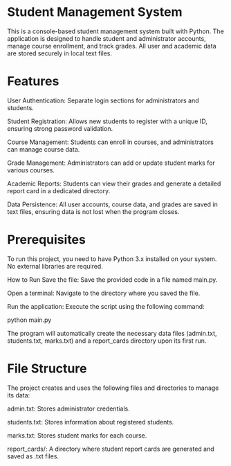 # Student Management System
This is a console-based student management system built with Python. The application is designed to handle student and administrator accounts, manage course enrollment, and track grades. All user and academic data are stored securely in local text files.

# Features
User Authentication: Separate login sections for administrators and students.

Student Registration: Allows new students to register with a unique ID, ensuring strong password validation.

Course Management: Students can enroll in courses, and administrators can manage course data.

Grade Management: Administrators can add or update student marks for various courses.

Academic Reports: Students can view their grades and generate a detailed report card in a dedicated directory.

Data Persistence: All user accounts, course data, and grades are saved in text files, ensuring data is not lost when the program closes.

# Prerequisites
To run this project, you need to have Python 3.x installed on your system. No external libraries are required.

How to Run
Save the file: Save the provided code in a file named main.py.

Open a terminal: Navigate to the directory where you saved the file.

Run the application: Execute the script using the following command:

python main.py

The program will automatically create the necessary data files (admin.txt, students.txt, marks.txt) and a report_cards directory upon its first run.

# File Structure
The project creates and uses the following files and directories to manage its data:

admin.txt: Stores administrator credentials.

students.txt: Stores information about registered students.

marks.txt: Stores student marks for each course.

report_cards/: A directory where student report cards are generated and saved as .txt files.
